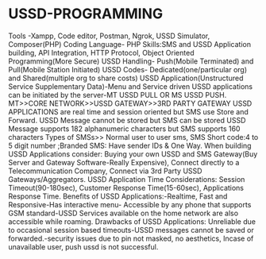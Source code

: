 # USSD-PROGRAMMING
Tools -Xampp, Code editor, Postman, Ngrok, USSD Simulator, Composer(PHP)
Coding Language- PHP
Skills:SMS and USSD Application building, API Integration, HTTP Protocol, Object Oriented Programming(More Secure)
USSD Handling- Push(Mobile Terminated) and Pull(Mobile Station Initiated)
USSD Codes- Dedicated(one/particular org) and Shared(multiple org to share costs)
USSD Application(Unstructured Service Supplementary Data)-Menu and Service driven
USSD applications can be initiated by the server-MT USSD PULL OR MS USSD PUSH.
MT>>CORE NETWORK>>USSD GATEWAY>>3RD PARTY GATEWAY
USSD APPLICATIONS are real time and session oriented but SMS use Store and Forward.
USSD Message cannot be stored but SMS can be stored
USSD Message supports 182 alphanumeric characters but SMS supports 160 characters
Types of SMSs>> Normal user to user sms, SMS Short code:4 to 5 digit number ;Branded SMS: Have sender IDs & One Way.
When building USSD Applications consider: Buying your own USSD and SMS Gateway(Buy Server and Gateway Software-Really Expensive), Connect directly to a Telecommunication Company, Connect via 3rd Party USSD Gateways/Aggregators.
USSD Application Time Considerations: Session Timeout(90-180sec), Customer Response Time(15-60sec), Applications Response Time.
Benefits of USSD Applications:-Realtime, Fast and Responsive-Has interactive menu- Accessible by any phone that supports GSM standard-USSD Services available on the home network are also accessible while roaming.
Drawbacks of USSD Applications: Unreliable due to occasional session based timeouts-USSD messages cannot be saved or forwarded.-security issues due to pin not masked, no aesthetics, Incase of unavailable user, push ussd is not successful.
